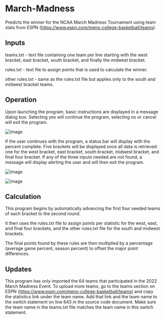# March-Madness
Predicts the winner for the NCAA March Madness Tournament using team stats from ESPN (https://www.espn.com/mens-college-basketball/teams). 


Inputs
---------
teams.txt - text file containing one team per line starting with the west bracket, east bracket, south bracket, and finally the midwest bracket. 

rules.txt - text file to assign points that is used to calculate the winner.

other rules.txt - same as the rules.txt file but applies only to the south and midwest bracket teams.

Operation
-----
Upon launching the program, basic instructions are displayed in a message dialog box. Selecting yes will continue the program, selecting no or cancel will exit the program.


![image](https://user-images.githubusercontent.com/96243400/160413954-36bed2f6-e936-4eeb-bcd9-eff4935f8bf0.png)

If the user continues with the program, a status bar will display with the percent complete. Five brackets will be displayed once all data is retrieved: one for the west bracket, east bracket, south bracket, midwest bracket, and final four bracket. If any of the three inputs needed are not found, a message will display alerting the user and will then exit the program.


![image](https://user-images.githubusercontent.com/96243400/160413752-9e09c445-0efd-418e-89eb-92b8d74068c7.png)



![image](https://user-images.githubusercontent.com/96243400/160413664-ab979b68-1ac2-4c4f-a949-abe57b7fa679.png)


Calculation
-----
This program begins by automatically advancing the first four seeded teams of each bracket to the second round. 

It then uses the rules.txt file to assign points per statistic for the west, east, and final four brackets, and the other rules.txt file for the south and midwest brackets.

The final points found by these rules are then multiplied by a percentage (average game percent, season percent) to offset the major point differences. 

Updates
-----
This program has only imported the 64 teams that participated in the 2022 March Madness Event. To upload more teams, go to the teams section on ESPN (https://www.espn.com/mens-college-basketball/teams) and copy the statistics link under the team name. Add that link and the team name to the switch statement on line 643 in the source code document. Make sure the team name in the teams.txt file matches the team name in this switch statement.
